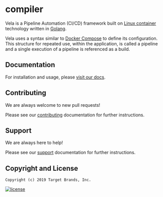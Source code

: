 # compiler

Vela is a Pipeline Automation (CI/CD) framework built on [Linux container](https://linuxcontainers.org/) technology written in [Golang](https://golang.org/).

Vela uses a syntax similar to [Docker Compose](https://docs.docker.com/compose/) to define its configuration. This structure for repeated use, within the application, is called a pipeline and a single execution of a pipeline is referenced as a build.

## Documentation

For installation and usage, please [visit our docs](https://go-vela.github.io/docs).

## Contributing

We are always welcome to new pull requests!

Please see our [contributing](CONTRIBUTING.md) documentation for further instructions.

## Support

We are always here to help!

Please see our [support](SUPPORT.md) documentation for further instructions.

## Copyright and License

```
Copyright (c) 2019 Target Brands, Inc.
```

[![license](https://img.shields.io/crates/l/gl.svg)](LICENSE)
